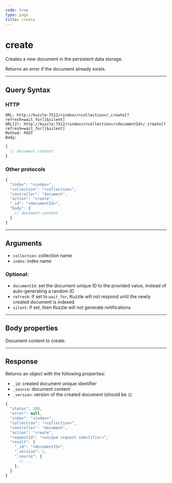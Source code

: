 ```yaml
---
code: true
type: page
title: create
---
```


# create



Creates a new document in the persistent data storage.

Returns an error if the document already exists.

---

## Query Syntax

### HTTP

```http
URL: http://kuzzle:7512/<index>/<collection>/_create[?refresh=wait_for][&silent]
URL(2): http://kuzzle:7512/<index>/<collection>/<documentId>/_create[?refresh=wait_for][&silent]
Method: POST
Body:
```

```js
{
  // document content
}
```

### Other protocols

```js
{
  "index": "<index>",
  "collection": "<collection>",
  "controller": "document",
  "action": "create",
  "_id": "<documentId>",
  "body": {
    // document content
  }
}
```

---

## Arguments

- `collection`: collection name
- `index`: index name

### Optional:

- `documentId`: set the document unique ID to the provided value, instead of auto-generating a random ID
- `refresh`: if set to `wait_for`, Kuzzle will not respond until the newly created document is indexed
- `silent`: if set, then Kuzzle will not generate notifications <SinceBadge version="2.9.2" />

---

## Body properties

Document content to create.

---

## Response

Returns an object with the following properties:

- `_id`: created document unique identifier
- `_source`: document content
- `_version`: version of the created document (should be `1`)

```js
{
  "status": 200,
  "error": null,
  "index": "<index>",
  "collection": "<collection>",
  "controller": "document",
  "action": "create",
  "requestId": "<unique request identifier>",
  "result": {
    "_id": "<documentId>",
    "_version": 1,
    "_source": {
      // ...
    },
  }
}
```
